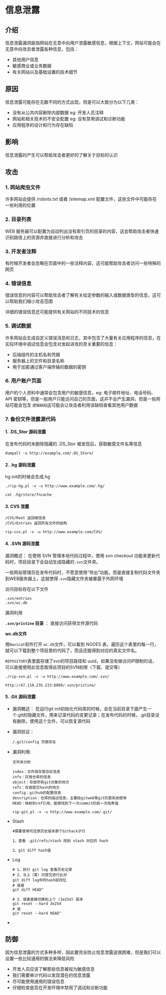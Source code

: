 # 信息泄露

## 介绍

信息泄露漏洞是指网站在无意中向用户泄露敏感信息，根据上下文，网站可能会在无意中向攻击者泄露各种信息，包括：

* 其他用户信息
* 敏感商业或业务数据
* 有关网站以及基础设置的技术细节

## 原因

信息泄露可能存在无数不同的方式出现，但是可以大致分为以下几类：

* 没有从公共内容删除内部数据 eg: 开发人员注释
* 网站和相关技术的不安全配置 eg: 没有禁用调试和诊断功能
* 应用程序的设计和行为存在缺陷

## 影响

信息泄露的产生可以帮助攻击者更好的了解关于目标的认识

## 攻击

### 1. 网站爬虫文件

许多网站会提供 /robots.txt 或者 /sitemap.xml 配置文件，这些文件中可能存在一些利用的位置

### 2. 目录列表

WEB 服务器可以配置为自动列出没有索引页的目录的内容，这会帮助攻击者快速识别路径上的资源并直接进行分析和攻击

### 3. 开发者注释

有时候开发者会忽略在页面中的一些注释内容，这可能帮助攻击者访问一些特殊的网页

### 4. 错误信息

错误信息的内容可以帮助攻击者了解有关给定参数的输入或数据类型的信息，这可以帮助我们缩小攻击范围

详细的错误信息还可能提供有关网站的不同技术的信息

### 5. 调试数据

许多网站会生成自定义错误消息和日志，其中包含了大量有关应用程序的信息，在实际环境中调试信息会包含对发起进攻的至关重要的信息：

* 后端组件的主机名和凭据
* 服务器上的文件和目录名称
* 用于加密通过客户端传输的数据的密钥

### 6. 用户账户页面

用户的个人资料中通常会包含用户的敏感信息，eg: 电子邮件地址、电话号码、API 密钥等，但是一般用户只能访问自己的页面，这并不会产生漏洞，但是一些网站可能会包含 `逻辑缺陷`这可能会让攻击者利用该缺陷查看其他用户数据

### 7. 备份文件泄露源代码

#### 1. .DS\_Stor 源码泄露

在发布代码时未删除隐藏的 .DS\_Stor 被发现后，获取敏感文件名等信息

```shell
dumpall -u http://example.com/.DS_Store/
```

#### 2. .hg 源码泄露

hg init的时候会生成.hg

```shell
./rip-hg.pl -v -u http://www.example.com/.hg/

cat .hg/store/fncache
```

#### 3. CVS 泄露

```shell
/CVS/Root 返回根信息
/CVS/Entries 返回所有文件的结构

rip-cvs.pl -v -u http://www.example.com/CVS/
```

#### 4. .SVN 源码泄露

漏洞概述： 在使用 SVN 管理本地代码过程中，使用 svn checkout 功能来更新代码时，项目目录下会自动生成隐藏的`.svn`文件夹。

一些网站管理员在发布代码时，不愿意使用“导出”功能，而是直接复制代码文件夹到WEB服务器上，这就使得`.svn`隐藏文件夹被暴露于外网环境

访问目标存在以下文件

```shell
.svn/entries
.svn/wc.db
```

漏洞利用

**`.svn/pristine` 目录** ： 直接访问获得文件源代码

**wc.db文件**

用`Navicat`软件打开 `wc.db`文件，可以看到 NODES 表，遍历这个表里的每一行，就可以下载到整个项目里的代码了，而且还能得到对应的真实文件名。

`REPOSITORY`表里面存储了svn的项目路径和 uuid，如果没有做访问IP限制的话，可以直接使用此信息取得此项目的SVN权限（下载、提交等）

```shell
./rip-svn.pl -v -u http://www.example.com/.svn/

http://47.110.235.233:8089/.svn/pristine/
```

#### 5. .Git 源码泄露

* 漏洞概述： 在运行git init初始化代码库的时候，会在当前目录下面产生一个.git的隐藏文件，用来记录代码的变更记录；在发布代码的时候，.git目录没有删除，使用这个文件，可以恢复源代码
*   漏洞验证：

    ```shell
    /.git/config 页面存在
    ```
*   漏洞利用:

    ```shell
    文件夹分析

    index：文件保存暂存区信息
    info：存放仓库的信息
    object：存放所有git对象的地方
    refs：存放提交hash的地方
    config：github的配置信息
    description：仓库的描述信息，主要给gitweb等git托管系统使用
    HEAD：映射到ref引用，能够找到下一次commit的前一次哈希值
    ```

    ```shell
    rip-git.pl -v -u http://www.example.com/.git/
    ```
*   Stash

    ```shell
    #需要使用可还原历史版本那个Githack才行

    1、查看 .git/refs/stash 找到 stash 对应的 hash

    2、git diff hash值
    ```
*   Log

    ```shell
    # 1、执行 git log 查看历史记录
    # 2、与上（某）次提交进行比对
    git diff log中的hash前四位
    # 或者
    git diff HEAD^

    # 3、或者直接切换到上个 (3e25d) 版本
    git reset --hard 3e25d
    # 或
    git reset --hard HEAD^
    ```
*

## 防御

因为信息泄露的方式多种多样，因此要完全防止信息泄露送很困难，但是我们可以设置一些比较通用的做法来降低风险

* 开发人员应该了解那些信息被视为敏感信息
* 我们需要审计代码以发现潜在的信息泄露
* 尽可能使用通用的错误信息
* 仔细检查是否在开发环境中禁用了调试和诊断功能
